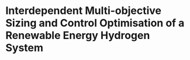 # Interdependent Multi-objective Sizing and Control Optimisation of a Renewable Energy Hydrogen System
